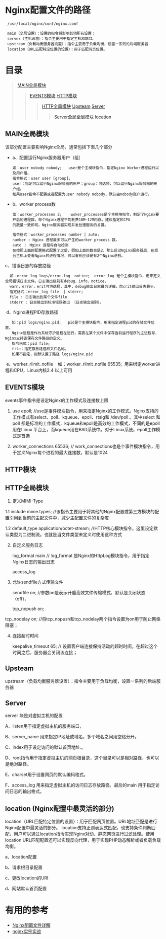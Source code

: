 
# Nginx配置文件的路径
     /usr/local/nginx/conf/nginx.conf

     main（全局设置）：设置的指令将影响其他所有设置；
     server（主机设置）：指令主要用于指定主机和端口、
     upstream（负载均衡服务器设置）：指令主要用于负载均衡，设置一系列的后端服务器
     location（URL匹配特定位置的设置）：用于匹配网页位置。


 
# 目录 
 
 >[MAIN全局模块](#MAIN全局模块)
 >>[EVENTS模块](#EVENTS模块)
 >>[HTTP模块](#HTTP模块)
 >>>[HTTP全局模块](#HTTP全局模块)
 >>>[Upsteam](#Upsteam)
 >>>[Server](#Server)
 >>>>[Server全局全局模块](#Server全局全局模块)
 >>>>[location](#location)

 
## MAIN全局模块

该部分配置主要影响Nginx全局，通常包括下面几个部分
   
* a、配置运行Nginx服务器用户（组）
         
      如：user nobody nobody;   user是个主模块指令，指定Nginx Worker进程运行以及用户组。
      指令格式：user user [group];
      user：指定可以运行Nginx服务器的用户；group：可选项，可以运行Nginx服务器的用户组。
      如果user指令不配置或者配置为user nobody nobody，默认由nobody账户运行。

* b、worker process数    
      
      如：worker_processes 2;    woker_processes是个主模块指令，制定了Nginx要开启的进程数。每个Nginx进程平均耗费10M~12M内存。建议指定和CPU
      的数量一致即可。Nginx服务器实现并发处理服务的关键。
      
      指令格式：worker_processes number | auto;
      number : Nginx 进程最多可以产生的worker process 数。
      auto ： Nginx 进程将自动检测      
      在按照上面的配置格式配置了之后，假如上面的数目是2，那么启动Nginx服务器后，在后台主机上查看Nginx的进程情况，可以看到应该是有2个Nginx进程。

c、错误日志的存放路径

      如：error_log logs/error.log  notice;  error_log 是个主模块指令，用来定义全局错误日志文件。日志输出级别有debug，info，notice，
      warn，error，erit可供选择，其中，debug输出日志最为详细，而crit输出日志最少。
      指定格式：error_log file  | stderr;
      file : 日志输出到某个文件file
      stderr : 日志输出到标准错误输出 （日志输出级别）。 

 d、Nginx进程PID存放路径
 
       如：pid logs/nginx.pid;   pid是个主模块指令，用来指定进程pid的存储文件位置。
       Nginx进程是作为系统守护进程在进行，需要在某个文件中保存当前运行程序的主进程号，Nginx支持该保存文件路径的定义。
       指令格式：pid file;
       file：指定存放路径和文件名称。
       如果不指定，则默认置于路径 logs/nginx.pid

 e、worker_rlimit_nofile 
  
      如：worker_rlimit_nofile 65535;  用来绑定worker进程和CPU，Linux内核2.4 以上可用


## EVENTS模块

events事件指令是设定Nginx的工作模式及连接数上限

1. use epoll;                //use是事件模块指令，用来指定Nginx的工作模式。Nginx支持的工作模式有select、poll、kqueue、epoll、rtsig和
                               /dev/poll 。其中select 和poll 都是标准的工作模式，kqueue和epoll是高效的工作模式，不同的是epoll用在Linux
                               平台上，而kqueue用在BSD系统中。对于Linux系统，epoll工作模式是首选

2. worker_connections 65536;  // work_connections也是个事件模块指令，用于定义Nginx每个进程的最大连接数，默认是1024

## HTTP模块



## HTTP全局模块

1. 定义MIMI-Type
   
  1.1  include  mime.types;     //该指令主要用于将其他的Nginx配置或第三方模块的配置引用到当前的主配文件中，减少主配置文件的复杂度
  
  1.2  default_type  application/octet-stream; //HTTP核心模块指令，这里设定默认类型为二进制流。也就是当文件类型未定义时使用这种方式

2. 自定义服务日志

     log_format main   //  log_format 是Nginx的HttpLog模块指令，用于指定Nginx日志的输出日志

     access_log  

3. 允许sendfile方式传输文件

   sendfile  on;      //参数on是表示开启高效文件传输模式，默认是关闭状态（off），
   
   tcp_nopush on;

tcp_nodelay on;     //将tcp_nopush和tcp_nodelay两个指令设置为on用于防止网络阻塞；

4. 连接超时时间

   keepalive_timeout 65;  // 设置客户端连接保持活动的超时时间。在超过这个时间之后，服务器会关闭该连接；

## Upsteam
upstream（负载均衡服务器设置）：指令主要用于负载均衡，设置一系列的后端服务器


## Server
server 块是对虚拟主机的配置

A、listen用于指定虚拟主机的服务端口，

B、server_name 用来指定IP地址或域名，多个域名之间用空格分开。

C、index用于设定访问的默认首页地址.。

D、root指令用于指定虚拟主机的网页根目录，这个目录可以是相对路径，也可以是绝对路径。

E、charset用于设置网页的默认编码格式。

F、access_log 用来指定虚拟主机的访问日志存放路径，最后的main 用于指定访问日志的输出格式。

## location   (Nginx配置中最灵活的部分)
location（URL匹配特定位置的设置）：用于匹配网页位置。URL地址匹配是进行Nginx配置中最灵活的部分。 location支持正则表达式匹配，也支持条件判断匹配，用户可以通过location指令实现Nginx对动、静态网页进行过滤处理。使用location URL匹配配置还可以实现反向代理，用于实现PHP动态解析或者负载负载均衡。

a、location配置

b、请求根目录配置

c、更改location的URI

d、网站默认首页配置





# 有用的参考

* [Nginx配置文件详解](https://www.jianshu.com/p/1593954d5faf)
* [nginx实例实战](https://blog.csdn.net/qq_15914047/article/details/78058268)


